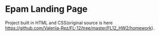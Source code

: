 # Epam Landing Page

Project built in HTML and CSS(original source is here https://github.com/Valeriia-Rez/FL-12/tree/master/FL12_HW2/homework).
